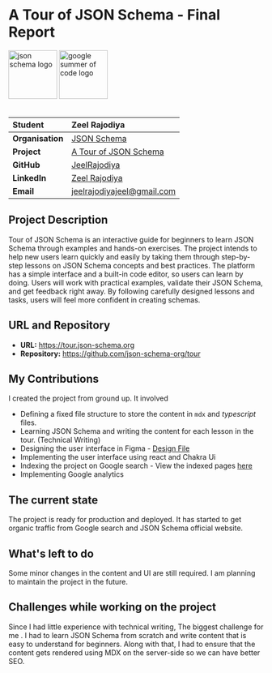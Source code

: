 # A Tour of JSON Schema - Final Report

<img src="https://github.com/user-attachments/assets/1ede6a92-edc3-4b73-af34-bb280c1b20cb" alt="json schema logo" height="96px"/>
<img src="https://github.com/user-attachments/assets/6e3ec9d2-a3cb-4e3a-8917-fadf458103e0" alt="google summer of code logo" height="96px"/>

<br/>
<br/>

| **Student**      | Zeel Rajodiya                                                                                |
| :--------------- | :------------------------------------------------------------------------------------------- |
| **Organisation** | [JSON Schema](https://json-schema.org/)                                                      |
| **Project**      | [A Tour of JSON Schema](https://summerofcode.withgoogle.com/programs/2024/projects/zUHIbtvx) |
| **GitHub**       | [JeelRajodiya](https://github.com/JeelRajodiya)                                              |
| **LinkedIn**     | [Zeel Rajodiya](https://www.linkedin.com/in/zeel-rajodiya/)                                  |
| **Email**        | <a href="mailto:jeelrajodiyajeel@gmail.com">jeelrajodiyajeel@gmail.com</a>                   |

## Project Description

Tour of JSON Schema is an interactive guide for beginners to learn JSON Schema through examples and hands-on exercises. The project intends to help new users learn quickly and easily by taking them through step-by-step lessons on JSON Schema concepts and best practices. The platform has a simple interface and a built-in code editor, so users can learn by doing. Users will work with practical examples, validate their JSON Schema, and get feedback right away. By following carefully designed lessons and tasks, users will feel more confident in creating schemas.

## URL and Repository

-   **URL:** https://tour.json-schema.org
-   **Repository:** https://github.com/json-schema-org/tour

## My Contributions

I created the project from ground up. It involved

-   Defining a fixed file structure to store the content in `mdx` and _typescript_ files.
-   Learning JSON Schema and writing the content for each lesson in the tour. (Technical Writing)
-   Designing the user interface in Figma - [Design File](https://www.figma.com/design/w8ow79jE7lJucJt2zZTbcz/Tour-of-JSON-Schema?node-id=2303-39&t=kFk9dRX3IEzGvgFk-1)
-   Implementing the user interface using react and Chakra Ui
-   Indexing the project on Google search - View the indexed pages [here](https://www.google.com/search?q=site%3Atour.json-schema.org)
-   Implementing Google analytics

## The current state

The project is ready for production and deployed. It has started to get organic traffic from Google search and JSON Schema official website.

## What's left to do

Some minor changes in the content and UI are still required. I am planning to maintain the project in the future.

## Challenges while working on the project

Since I had little experience with technical writing, The biggest challenge for me . I had to learn JSON Schema from scratch and write content that is easy to understand for beginners. Along with that, I had to ensure that the content gets rendered using MDX on the server-side so we can have better SEO.
